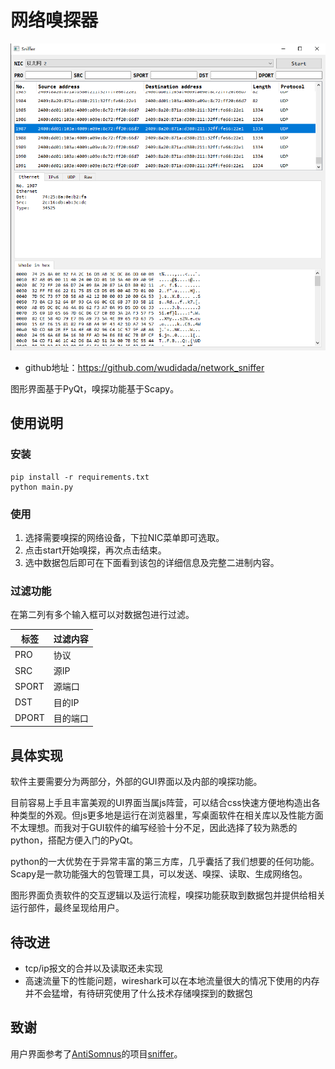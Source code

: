 # 网络嗅探器

![](https://raw.githubusercontent.com/wudidada/pic/main/20220407192228.png)

- github地址：https://github.com/wudidada/network_sniffer

图形界面基于PyQt，嗅探功能基于Scapy。

## 使用说明

### 安装

```
pip install -r requirements.txt
python main.py
```

### 使用

1. 选择需要嗅探的网络设备，下拉NIC菜单即可选取。
2. 点击start开始嗅探，再次点击结束。
3. 选中数据包后即可在下面看到该包的详细信息及完整二进制内容。

### 过滤功能

在第二列有多个输入框可以对数据包进行过滤。

| 标签  | 过滤内容 |
| ----- | -------- |
| PRO   | 协议     |
| SRC   | 源IP     |
| SPORT | 源端口   |
| DST   | 目的IP   |
| DPORT | 目的端口 |

## 具体实现

软件主要需要分为两部分，外部的GUI界面以及内部的嗅探功能。

目前容易上手且丰富美观的UI界面当属js阵营，可以结合css快速方便地构造出各种类型的外观。但js更多地是运行在浏览器里，写桌面软件在相关库以及性能方面不太理想。而我对于GUI软件的编写经验十分不足，因此选择了较为熟悉的python，搭配方便入门的PyQt。

python的一大优势在于异常丰富的第三方库，几乎囊括了我们想要的任何功能。Scapy是一款功能强大的包管理工具，可以发送、嗅探、读取、生成网络包。

图形界面负责软件的交互逻辑以及运行流程，嗅探功能获取到数据包并提供给相关运行部件，最终呈现给用户。

## 待改进

- tcp/ip报文的合并以及读取还未实现
- 高速流量下的性能问题，wireshark可以在本地流量很大的情况下使用的内存并不会猛增，有待研究使用了什么技术存储嗅探到的数据包

## 致谢

用户界面参考了[AntiSomnus](https://github.com/AntiSomnus)的项目[sniffer](https://github.com/AntiSomnus/sniffer)。
